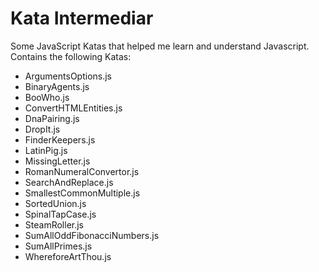 # Kata Intermediar

Some JavaScript Katas that helped me learn and understand Javascript. Contains the following Katas:
 - ArgumentsOptions.js
 - BinaryAgents.js
 - BooWho.js
 - ConvertHTMLEntities.js
 - DnaPairing.js
 - DropIt.js
 - FinderKeepers.js
 - LatinPig.js
 - MissingLetter.js
 - RomanNumeralConvertor.js
 - SearchAndReplace.js
 - SmallestCommonMultiple.js
 - SortedUnion.js
 - SpinalTapCase.js
 - SteamRoller.js
 - SumAllOddFibonacciNumbers.js
 - SumAllPrimes.js
 - WhereforeArtThou.js